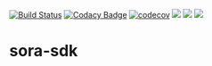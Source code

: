 [![Build Status](https://travis-ci.org/soramitsu/sora-sdk.svg?branch=master)](https://travis-ci.org/soramitsu/sora-sdk)
[![Codacy Badge](https://api.codacy.com/project/badge/Grade/c570a4e99ca44c209375f04e58958b25)](https://www.codacy.com/app/Warchant/sora-sdk?utm_source=github.com&amp;utm_medium=referral&amp;utm_content=soramitsu/sora-sdk&amp;utm_campaign=Badge_Grade)
[![codecov](https://codecov.io/gh/soramitsu/sora-sdk/branch/master/graph/badge.svg)](https://codecov.io/gh/soramitsu/sora-sdk)
[![](https://jitpack.io/v/soramitsu/sora-sdk.svg)](https://jitpack.io/#soramitsu/sora-sdk)
[![](https://sonarcloud.io/api/project_badges/measure?project=sora-sdk&metric=alert_status)](https://sonarcloud.io/dashboard?id=sora-sdk)
[![](https://sonarcloud.io/api/project_badges/measure?project=sora-sdk&metric=ncloc)](https://sonarcloud.io/dashboard?id=sora-sdk)

# sora-sdk
